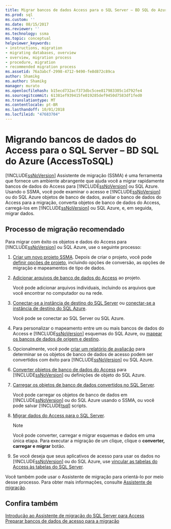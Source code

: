 ```yaml
---
title: Migrar bancos de dados Access para o SQL Server – BD SQL do Azure | Microsoft Docs
ms.prod: sql
ms.custom: ''
ms.date: 08/15/2017
ms.reviewer: ''
ms.technology: ssma
ms.topic: conceptual
helpviewer_keywords:
- instructions, migration
- migrating databases, overview
- overview, migration process
- procedure, migration
- recommended migration process
ms.assetid: 76a3abcf-2998-4712-9490-fe8d872c89ca
author: Shamikg
ms.author: Shamikg
manager: murato
ms.openlocfilehash: b15ecd732acf373dbc5cee817983305c1d792fe4
ms.sourcegitcommit: 61381ef939415fe019285def9450d7583df1fed0
ms.translationtype: MT
ms.contentlocale: pt-BR
ms.lasthandoff: 10/01/2018
ms.locfileid: "47683704"
---
```

# <a name="migrating-access-databases-to-sql-server---azure-sql-db-accesstosql"></a>Migrando bancos de dados do Access para o SQL Server – BD SQL do Azure (AccessToSQL)
[!INCLUDE[ssNoVersion](../../includes/ssnoversion-md.md)] Assistente de migração (SSMA) é uma ferramenta que fornece um ambiente abrangente que ajuda você a migrar rapidamente bancos de dados do Access para [!INCLUDE[ssNoVersion](../../includes/ssnoversion-md.md)] ou SQL Azure. Usando o SSMA, você pode examinar o acesso e [!INCLUDE[ssNoVersion](../../includes/ssnoversion-md.md)] ou do SQL Azure objetos de banco de dados, avaliar o banco de dados do Access para a migração, converta objetos de banco de dados do Access, carregá-los em [!INCLUDE[ssNoVersion](../../includes/ssnoversion-md.md)] ou SQL Azure, e, em seguida, migrar dados.  
  
## <a name="recommended-migration-process"></a>Processo de migração recomendado  
Para migrar com êxito os objetos e dados do Access para [!INCLUDE[ssNoVersion](../../includes/ssnoversion-md.md)] ou SQL Azure, use o seguinte processo:  
  
1.  [Criar um novo projeto SSMA](creating-and-managing-projects-accesstosql.md). Depois de criar o projeto, você pode [definir opções de projeto](setting-conversion-and-migration-options-accesstosql.md), incluindo opções de conversão, as opções de migração e mapeamentos de tipo de dados.  
  
2.  [Adicionar arquivos de banco de dados do Access](adding-and-removing-access-database-files-accesstosql.md) ao projeto.  
  
    Você pode adicionar arquivos individuais, incluindo os arquivos que você encontrar no computador ou na rede.  
  
3.  [Conectar-se a instância de destino do SQL Server](connecting-to-sql-server-accesstosql.md) ou [conectar-se a instância de destino do SQL Azure](connecting-to-azure-sql-db-accesstosql.md).  
  
    Você pode se conectar ao SQL Server ou SQL Azure.  
  
4.  Para personalizar o mapeamento entre um ou mais bancos de dados do Access e [!INCLUDE[ssNoVersion](../../includes/ssnoversion-md.md)] esquemas do SQL Azure, ou [mapear os bancos de dados de origem e destino](mapping-source-and-target-databases-accesstosql.md).  
  
5.  Opcionalmente, você pode [criar um relatório de avaliação](assessing-access-database-objects-for-conversion-accesstosql.md) para determinar se os objetos de banco de dados de acesso podem ser convertidos com êxito para [!INCLUDE[ssNoVersion](../../includes/ssnoversion-md.md)] ou SQL Azure.  
  
6.  [Converter objetos de banco de dados do Access](converting-access-database-objects-accesstosql.md) para [!INCLUDE[ssNoVersion](../../includes/ssnoversion-md.md)] ou definições de objeto do SQL Azure.  
  
7.  [Carregar os objetos de banco de dados convertidos no SQL Server](loading-converted-database-objects-into-sql-server-accesstosql.md).  
  
    Você pode carregar os objetos de banco de dados em [!INCLUDE[ssNoVersion](../../includes/ssnoversion-md.md)] ou do SQL Azure usando o SSMA, ou você pode salvar [!INCLUDE[tsql](../../includes/tsql-md.md)] scripts.  
  
8.  [Migrar dados do Access para o SQL Server](migrating-access-data-into-sql-server-azure-sql-db-accesstosql.md).  
  
    > [!NOTE]  
    > Você pode converter, carregar e migrar esquemas e dados em uma única etapa. Para executar a migração de um clique, clique o **converter, carregar e migrar** botão.  
  
9. Se você deseja que seus aplicativos de acesso para usar os dados no [!INCLUDE[ssNoVersion](../../includes/ssnoversion-md.md)] ou do SQL Azure, use [vincular as tabelas do Access às tabelas do SQL Server](linking-access-applications-to-sql-server-azure-sql-db-accesstosql.md).  
  
Você também pode usar o Assistente de migração para orientá-lo por meio desse processo. Para obter mais informações, consulte [Assistente de migração](migration-wizard-accesstosql.md).  
  
## <a name="see-also"></a>Confira também  
[Introdução ao Assistente de migração do SQL Server para Access](getting-started-with-sql-server-migration-assistant-for-access-accesstosql.md)  
[Preparar bancos de dados de acesso para a migração](preparing-access-databases-for-migration-accesstosql.md)
